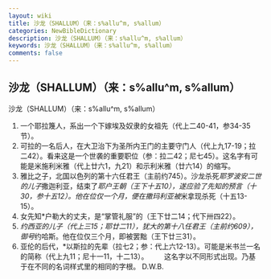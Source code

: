 ```yaml
---
layout: wiki
title: 沙龙（SHALLUM）（来：s%allu^m, s%allum）
categories: NewBibleDictionary
description: 沙龙（SHALLUM）（来：s%allu^m, s%allum）
keywords: 沙龙（SHALLUM）（来：s%allu^m, s%allum）
comments: false
---
```


## 沙龙（SHALLUM）（来：s%allu^m, s%allum）



沙龙（SHALLUM）（来：s%allu^m, s%allum）
1. 一个耶拉篾人，系出一个下嫁埃及奴隶的女祖先（代上二40-41，参34-35节）。
2. 可拉的一名后人，在大卫治下为圣所内王门的主要守门人（代上九17-19；拉二42）。看来这是一个世袭的重要职位（参：拉二42；尼七45）。这名字有可能是米施利米雅（代上廿六1，九21）和示利米雅（廿六14）的缩写。
3. 雅比之子，北国以色列的第十六任君王（主前约745）。沙龙杀死*耶罗波安二世的儿子*撒迦利亚，结束了*耶户王朝（王下十五10），遂应验了先知的预言（十30，参十五12）。他在位仅一个月，便在撒玛利亚被*米拿现杀死（十五13-15）。
4. 女先知*户勒大的丈夫，是“掌管礼服”的（王下廿二14；代下卅四22）。
5. *约西亚的儿子（代上三15；耶廿二11），犹大的第十八任君王（主前约609），御号*约哈斯。他在位仅三个月，即被罢黜（王下廿三31）。
6. 亚伦的后代，*以斯拉的先辈（拉七2；参：代上六12-13）。可能是米书兰一名的简称（代上九11；尼十一11，十二13）。
　　这名字以不同形式出现。乃基于在不同的名词样式里的相同的字根。
D.W.B.




